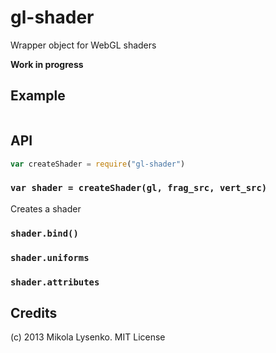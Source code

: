 gl-shader
=========
Wrapper object for WebGL shaders

**Work in progress**


## Example

```javascript

```

## API

```javascript
var createShader = require("gl-shader")
```

### `var shader = createShader(gl, frag_src, vert_src)`
Creates a shader


### `shader.bind()`

### `shader.uniforms`

### `shader.attributes`


## Credits
(c) 2013 Mikola Lysenko. MIT License
